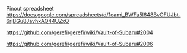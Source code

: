 Pinout spreadsheet https://docs.google.com/spreadsheets/d/1eami_BWFa5l648BvOFUJbt-6rjBGu8JavhxAQ44UZxQ

https://github.com/gerefi/gerefi/wiki/Vault-of-Subaru#2004

https://github.com/gerefi/gerefi/wiki/Vault-of-Subaru#2006
